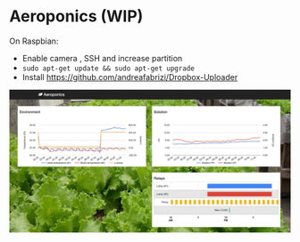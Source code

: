 # Aeroponics (WIP)

On Raspbian:

- Enable camera ,  SSH and increase partition
- `sudo apt-get update && sudo apt-get upgrade`
- Install https://github.com/andreafabrizi/Dropbox-Uploader

![alt tag](https://raw.githubusercontent.com/berpj/aeroponics/master/demo.png)
